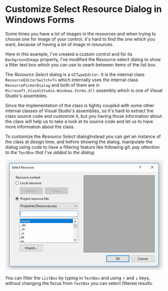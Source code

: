 # Customize Select Resource Dialog in Windows Forms

Some times you have a lot of images in the resources and when trying to choose one for image of your control, it's hard to find the one which you want, because of having a lot of image in resources.

Here in this example, I've created a custom control and for its `BackgroundImage` property, I've modified the Resource select dialog to show a filter text box which you can use to searh between items of the list box.

The *Resource Select* dialog is a `UITypeEditor`. It is the internal class `ResourceEditorSwitch<T>` which internally uses the internal class `ResourcePickerDialog` and both of them are in `Microsoft.VisualStudio.Windows.Forms.dll` assembly which is one of Visual Studio's assemblies.

Since the implementation of the class is tightly coupled with some other internal classes of Visual Studio's assemblies, so it's hard to extract the class source code and customize it, but you having those information about the class will help us to take a look at its source code and let us to have more information about the class. 

To customize the *Resource Select* dialogInstead you can get an instance of the class at design time, and before showing the dialog, manipulate the dialog using code to have a filtering feature like following gif, *pay attention to the `TextBox` that I've added to the dialog:*

![Customize Select Resource Dialog in Windows Forms](image.gif)

You can filter the `ListBox` by typing in `TextBox` and using <kbd>↑</kbd> and <kbd>↓</kbd> keys, without changing the focus from `TextBox` you can select filtered results.

